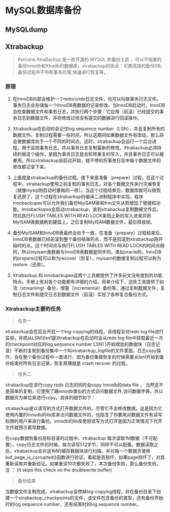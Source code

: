 # MySQL数据库备份

## MySQLdump

## Xtrabackup 

>Percona XtraBackup 是一款开源的 MYSQL 热备份工具 ，可以不阻塞的备份innodb和Xtradb的数据库，xtrabackup的优点：可靠高效的备份DB;备份过程中不中断事务处理;快速进行恢复等。

### 原理

1. 在InnoDB内部会维护一个redo/undo日志文件，也可以叫做事务日志文件。事务日志会存储每一个InnoDB表数据的记录修改。当InnoDB启动时，InnoDB会检查数据文件和事务日志，并执行两个步骤：它应用（前滚）已经提交的事务日志到数据文件，并将修改过但没有提交的数据进行回滚操作。

2. Xtrabackup在启动时会记住log sequence number（LSN），并且复制所有的数据文件。复制过程需要一些时间，所以这期间如果数据文件有改动，那么将会使数据库处于一个不同的时间点。这时，xtrabackup会运行一个后台进程，用于监视事务日志，并从事务日志复制最新的修改。Xtrabackup必须持续的做这个操作，是因为事务日志是会轮转重复的写入，并且事务日志可以被重用。所以xtrabackup自启动开始，就不停的将事务日志中每个数据文件的修改都记录下来。

3. 上面就是xtrabackup的备份过程。接下来是准备（prepare）过程，在这个过程中，xtrabackup使用之前复制的事务日志，对各个数据文件执行灾难恢复（就像mysql刚启动时要做的一样）。当这个过程结束后，数据库就可以做恢复还原了，这个过程在xtrabackup的编译二进制程序中实现。程序innobackupex可以允许我们备份MyISAM表和frm文件从而增加了便捷和功能。Innobackupex会启动xtrabackup，直到xtrabackup复制数据文件后，然后执行FLUSH TABLES WITH READ LOCK来阻止新的写入进来并把MyISAM表数据刷到硬盘上，之后复制MyISAM数据文件，最后释放锁。

4. 备份MyISAM和InnoDB表最终会处于一致，在准备（prepare）过程结束后，InnoDB表数据已经前滚到整个备份结束的点，而不是回滚到xtrabackup刚开始时的点。这个时间点与执行FLUSH TABLES WITH READ LOCK的时间点相同，所以myisam表数据与InnoDB表数据是同步的。类似oracle的，InnoDB的prepare过程可以称为recover（恢复），myisam的数据复制过程可以称为restore（还原）。

5. Xtrabackup 和 innobackupex这两个工具都提供了许多前文没有提到的功能特点。手册上有对各个功能都有详细的介绍。简单介绍下，这些工具提供了如流（streaming）备份，增量（incremental）备份等，通过复制数据文件，复制日志文件和提交日志到数据文件（前滚）实现了各种复合备份方式。

### Xtrabackup主要的任务

> 任务一

xtrabackup会在后台开启一个log-copying的线程，该线程会对redo log file进行监视，并把从LSN1(lsn1是Xtrabackup在启动时会从redo log file中获取最近一次的checkpoint对应的log sequence number LSN1 )开始增加的数据块（日志记录）不断的复制到备份集中一个叫xtrabackup_logfile的文件里面。日志copy操作，会在整个备份过程中一直进行，因为备份集做恢复的时候需要从lsn1开始到备份结束时所有日志记录，恢复原理就是 crash recover 的过程。

> 任务二

xtrabackup在进行copy redo 日志的同时会copy innodb的data file ， 当然这不是简单的复制，它使用了跟innodb类似的方式访问数据文件,访问数据字典，并以数据页为单位来进行copy。具体的细节如下：

xtrabackup是以读写的方式打开数据文件的，尽管它不会修改数据。这是因为它使用内置的innodb的lib库来访问数据文件的，也隐含了你要用对数据文件有读写权限的用户来进行备份。innodb的lib库使用读写方式打开是因为正常情况下代开文件就预示着写数据。

在copy数据到备份目标目录的过程中，xtrabackup 每次读取1M数据（不可配置），copy日志文件的时候，每次读写512字节，同样不可以配置。数据读取之后，xtrabackup会对这1M的缓存数据块进行扫描，并对每一个数据页使用buf_page_is_corrupted()函数进行验证，看起是否损坏，如果page损坏了，对其重新读取并重新验证。如果重读10次都失败了，本次备份失败，那么备份失败。注 ： (It skips this check on the doublewrite buffer)

> 备份结束

当数据文件复制完成，xtrabackup会停掉log-copying线程，并在备份目录下创建一个xtrabackup_checkpoints的文件，该文件包含备份的类型，还有备份开始时的log sequence number，还有结束时的log sequence number。